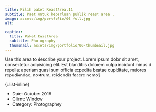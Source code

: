 ```yaml
---
title: Pilih paket ReastArea.11
subtitle: Paet untuk keperluan publik reast area .
image: assets/img/portfolio/06-full.jpg
alt: 

caption:
  title: Paket ReastArea
  subtitle: Photography
  thumbnail: assets/img/portfolio/06-thumbnail.jpg
---
```

Use this area to describe your project. Lorem ipsum dolor sit amet, consectetur adipisicing elit. Est blanditiis dolorem culpa incidunt minus   d  repellat aperiam quasi sunt officia expedita beatae cupiditate, maiores repudiandae, nostrum, reiciendis facere nemo!j

{:.list-inline}
- Date: October 2019
- Client: Window
- Category: Photographey

